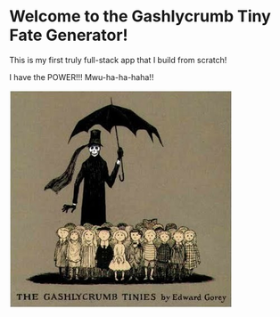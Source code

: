 # Welcome to the Gashlycrumb Tiny Fate Generator!

This is my first truly full-stack app that I build from scratch!

I have the POWER!!!  Mwu-ha-ha-haha!!

![26 ill-fated children posing with the grim reaper](./frontend/assets/gashlycrumbtinies.jpg)
